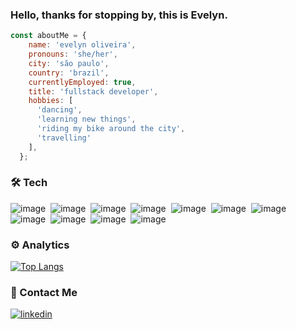 ### Hello, thanks for stopping by, this is **Evelyn**.


```javascript
const aboutMe = {
    name: 'evelyn oliveira',
    pronouns: 'she/her',
    city: 'são paulo',
    country: 'brazil',
    currentlyEmployed: true,
    title: 'fullstack developer',
    hobbies: [
      'dancing',
      'learning new things',
      'riding my bike around the city',
      'travelling'
    ],
  };

```

### 🛠&nbsp;Tech
![image](https://img.shields.io/badge/JavaScript-F7DF1E?style=for-the-badge&logo=javascript&logoColor=black)&nbsp;
![image](https://img.shields.io/badge/Node.js-7fc728?style=for-the-badge&logo=Node.js&logoColor=white)&nbsp;
![image](https://img.shields.io/badge/HTML5-E34F26?style=for-the-badge&logo=html5&logoColor=white)&nbsp;
![image](https://img.shields.io/badge/CSS3-1572B6?style=for-the-badge&logo=css3&logoColor=white)&nbsp;
![image](https://img.shields.io/badge/ReactJS-5ed3f3?style=for-the-badge&logo=react&logoColor=black)&nbsp;
![image](https://img.shields.io/badge/MySQL-132170?style=for-the-badge&logo=mysql&logoColor=black)&nbsp;
![image](https://img.shields.io/badge/Styled-1572B6?style=for-the-badge&logo=css3&logoColor=white)&nbsp;
![image](https://img.shields.io/badge/Git-FE7A16?style=for-the-badge&logo=git&logoColor=black)&nbsp;
![image](https://img.shields.io/badge/styled--components-DB7093?style=for-the-badge&logo=styled-components&logoColor=white)&nbsp;
![image](https://img.shields.io/badge/Next-black?style=for-the-badge&logo=next.js&logoColor=white)&nbsp;
![image](https://img.shields.io/badge/Redux-7248b6?style=for-the-badge&logo=redux&logoColor=white)&nbsp;


### ⚙️&nbsp;Analytics
  [![Top Langs](https://github-readme-stats.vercel.app/api/top-langs/?username=evelynoliv&theme=radical&show_icons=true)](https://github-readme-stats.vercel.app/api/top-langs/?username=evelynoliv&theme=radical&show_icons=true)
  

### 💬&nbsp;Contact Me 
<a href="https://www.linkedin.com/in/evelynolives/" target="_blank">
  <img align="center" src="https://img.shields.io/badge/-evelynolives-05122A?style=flat&logo=linkedin" alt="linkedin"/>







